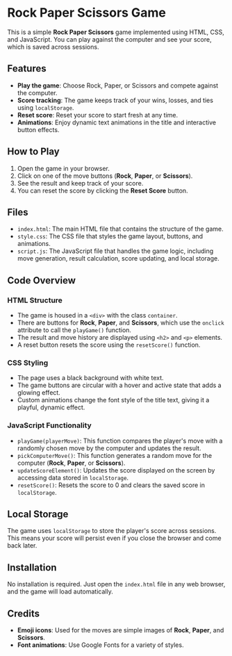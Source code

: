 # Rock Paper Scissors Game

This is a simple **Rock Paper Scissors** game implemented using HTML, CSS, and JavaScript. You can play against the computer and see your score, which is saved across sessions.

## Features

- **Play the game**: Choose Rock, Paper, or Scissors and compete against the computer.
- **Score tracking**: The game keeps track of your wins, losses, and ties using `localStorage`.
- **Reset score**: Reset your score to start fresh at any time.
- **Animations**: Enjoy dynamic text animations in the title and interactive button effects.

## How to Play

1. Open the game in your browser.
2. Click on one of the move buttons (**Rock**, **Paper**, or **Scissors**).
3. See the result and keep track of your score.
4. You can reset the score by clicking the **Reset Score** button.

## Files

- `index.html`: The main HTML file that contains the structure of the game.
- `style.css`: The CSS file that styles the game layout, buttons, and animations.
- `script.js`: The JavaScript file that handles the game logic, including move generation, result calculation, score updating, and local storage.

## Code Overview

### HTML Structure

- The game is housed in a `<div>` with the class `container`.
- There are buttons for **Rock**, **Paper**, and **Scissors**, which use the `onclick` attribute to call the `playGame()` function.
- The result and move history are displayed using `<h2>` and `<p>` elements.
- A reset button resets the score using the `resetScore()` function.

### CSS Styling

- The page uses a black background with white text.
- The game buttons are circular with a hover and active state that adds a glowing effect.
- Custom animations change the font style of the title text, giving it a playful, dynamic effect.

### JavaScript Functionality

- `playGame(playerMove)`: This function compares the player's move with a randomly chosen move by the computer and updates the result.
- `pickComputerMove()`: This function generates a random move for the computer (**Rock**, **Paper**, or **Scissors**).
- `updateScoreElement()`: Updates the score displayed on the screen by accessing data stored in `localStorage`.
- `resetScore()`: Resets the score to 0 and clears the saved score in `localStorage`.

## Local Storage

The game uses `localStorage` to store the player's score across sessions. This means your score will persist even if you close the browser and come back later.

## Installation

No installation is required. Just open the `index.html` file in any web browser, and the game will load automatically.

## Credits

- **Emoji icons**: Used for the moves are simple images of **Rock**, **Paper**, and **Scissors**.
- **Font animations**: Use Google Fonts for a variety of styles.
